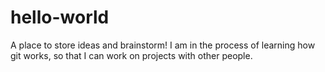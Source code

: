 # hello-world
A place to store ideas and brainstorm!
I am in the process of learning how git works, so that I can work on projects with other people. 
